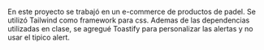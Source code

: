 En este proyecto se trabajó en un e-commerce de productos de padel. Se utilizó Tailwind como framework para css. Ademas de las dependencias utilizadas en clase, se agregué Toastify para personalizar las alertas y no usar el tipico alert.

